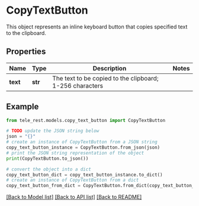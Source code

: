 # CopyTextButton

This object represents an inline keyboard button that copies specified text to the clipboard.

## Properties

Name | Type | Description | Notes
------------ | ------------- | ------------- | -------------
**text** | **str** | The text to be copied to the clipboard; 1-256 characters | 

## Example

```python
from tele_rest.models.copy_text_button import CopyTextButton

# TODO update the JSON string below
json = "{}"
# create an instance of CopyTextButton from a JSON string
copy_text_button_instance = CopyTextButton.from_json(json)
# print the JSON string representation of the object
print(CopyTextButton.to_json())

# convert the object into a dict
copy_text_button_dict = copy_text_button_instance.to_dict()
# create an instance of CopyTextButton from a dict
copy_text_button_from_dict = CopyTextButton.from_dict(copy_text_button_dict)
```
[[Back to Model list]](../README.md#documentation-for-models) [[Back to API list]](../README.md#documentation-for-api-endpoints) [[Back to README]](../README.md)



